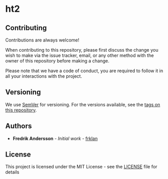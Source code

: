 # ht2


## Contributing

Contributions are always welcome!

When contributing to this repository, please first discuss the change you wish to make via the issue tracker, email, or any other method with the owner of this repository before making a change.

Please note that we have a code of conduct, you are required to follow it in all your interactions with the project.

## Versioning

We use [SemVer](http://semver.org/) for versioning. For the versions available, see the [tags on this repository](https://github.com/frklan/egg/tags).

## Authors

* **Fredrik Andersson** - *Initial work* - [frklan](https://github.com/frklan)

## License

This project is licensed under the MIT License - see the [LICENSE](LICENSE) file for details
